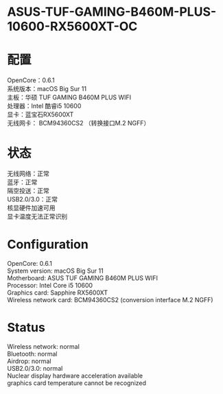 # ASUS-TUF-GAMING-B460M-PLUS-10600-RX5600XT-OC

# 配置
OpenCore：0.6.1  
系统版本：macOS Big Sur 11  
主板：华硕 TUF GAMING B460M PLUS WIFI  
处理器：Intel 酷睿i5 10600  
显卡：蓝宝石RX5600XT  
无线网卡： BCM94360CS2 （转换接口M.2 NGFF）  
# 状态  
无线网络：正常  
蓝牙：正常  
隔空投送：正常  
USB2.0/3.0：正常  
核显硬件加速可用  
显卡温度无法正常识别 

# Configuration
OpenCore: 0.6.1  
System version: macOS Big Sur 11  
Motherboard: ASUS TUF GAMING B460M PLUS WIFI  
Processor: Intel Core i5 10600  
Graphics card: Sapphire RX5600XT  
Wireless network card: BCM94360CS2 (conversion interface M.2 NGFF)  
# Status  
Wireless network: normal  
Bluetooth: normal  
Airdrop: normal  
USB2.0/3.0: normal  
Nuclear display hardware acceleration available  
graphics card temperature cannot be recognized  
